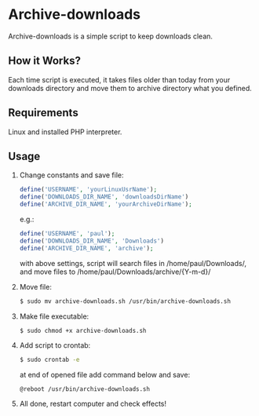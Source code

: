 # Archive-downloads

Archive-downloads is a simple script to keep downloads clean.

## How it Works?

Each time script is executed, it takes files older than today from your downloads directory and move them to archive directory what you defined.

## Requirements

Linux and installed PHP interpreter.

## Usage

1. Change constants and save file:

   ```php
   define('USERNAME', 'yourLinuxUsrName');
   define('DOWNLOADS_DIR_NAME', 'downloadsDirName')
   define('ARCHIVE_DIR_NAME', 'yourArchiveDirName');
   ```
   e.g.:
   ```php
   define('USERNAME', 'paul');
   define('DOWNLOADS_DIR_NAME', 'Downloads')
   define('ARCHIVE_DIR_NAME', 'archive');
   ```
   with above settings, script will search files in /home/paul/Downloads/, and move files to 
   /home/paul/Downloads/archive/{Y-m-d}/
2. Move file:
   
   ```bash
   $ sudo mv archive-downloads.sh /usr/bin/archive-downloads.sh
   ```
3. Make file executable:

   ```bash
   $ sudo chmod +x archive-downloads.sh
   ```
4. Add script to crontab:

   ```bash
   $ sudo crontab -e
   ```
   at end of opened file add command below and save:
   ```text
   @reboot /usr/bin/archive-downloads.sh
   ```
5. All done, restart computer and check effects!